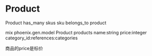 # Product

Product has_many skus
sku belongs_to product

mix phoenix.gen.model Product products name:string price:integer category_id:references:categories

商品的price是标价
